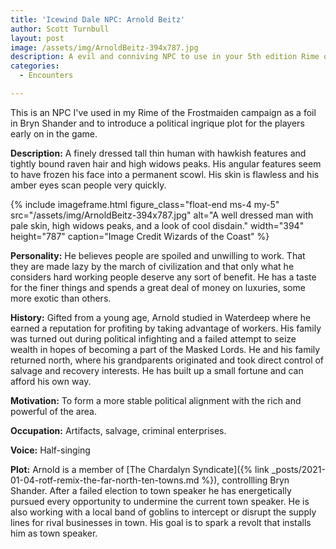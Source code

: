 ```yaml
---
title: 'Icewind Dale NPC: Arnold Beitz'
author: Scott Turnbull
layout: post
image: /assets/img/ArnoldBeitz-394x787.jpg
description: A evil and conniving NPC to use in your 5th edition Rime of the Frostmaiden campaign.
categories:
  - Encounters

---
```

This is an NPC I've used in my Rime of the Frostmaiden campaign as a foil in Bryn Shander and to introduce a political ingrique plot for the players early on in the game. 

**Description:** A finely dressed tall thin human with hawkish features and tightly bound raven hair and high widows peaks. His angular features seem to have frozen his face into a permanent scowl. His skin is flawless and his amber eyes scan people very quickly.

{% include imageframe.html
  figure_class="float-end ms-4 my-5"
  src="/assets/img/ArnoldBeitz-394x787.jpg"
  alt="A well dressed man with pale skin, high widows peaks, and a look of cool disdain."
  width="394" height="787"
  caption="Image Credit Wizards of the Coast"
 %}


**Personality:** He believes people are spoiled and unwilling to work. That they are made lazy by the march of civilization and that only what he considers hard working people deserve any sort of benefit. He has a taste for the finer things and spends a great deal of money on luxuries, some more exotic than others.

**History:** Gifted from a young age, Arnold studied in Waterdeep where he earned a reputation for profiting by taking advantage of workers. His family was turned out during political infighting and a failed attempt to seize wealth in hopes of becoming a part of the Masked Lords. He and his family returned north, where his grandparents originated and took direct control of salvage and recovery interests. He has built up a small fortune and can afford his own way.

**Motivation:** To form a more stable political alignment with the rich and powerful of the area.

**Occupation:** Artifacts, salvage, criminal enterprises.

**Voice:** Half-singing

**Plot:** Arnold is a member of [The Chardalyn Syndicate]({% link _posts/2021-01-04-rotf-remix-the-far-north-ten-towns.md %}), controllling Bryn Shander.  After a failed election to town speaker he has energetically pursued every opportunity to undermine the current town speaker.  He is also working with a local band of goblins to intercept or disrupt the supply lines for rival businesses in town.  His goal is to spark a revolt that installs him as town speaker.
